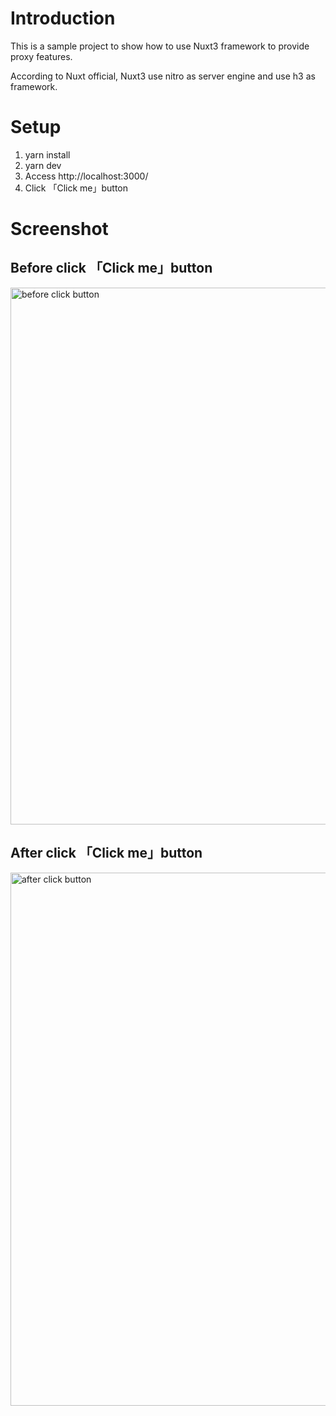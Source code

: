 # Introduction

This is a sample project to show how to use Nuxt3 framework to provide proxy features.

According to Nuxt official, Nuxt3 use nitro as server engine and use h3 as framework.


# Setup

1. yarn install
1. yarn dev
1. Access http://localhost:3000/
1. Click 「Click me」button

# Screenshot

## Before click 「Click me」button
<img width="859" alt="before click button" src="https://github.com/FlyRayTsou/SampleNuxt3Proxy/assets/46649963/60fc6b2c-ad2a-4c27-945f-3c7c705cde0f">


## After click 「Click me」button
<img width="853" alt="after click button" src="https://github.com/FlyRayTsou/SampleNuxt3Proxy/assets/46649963/12a113a2-36e1-46d9-8180-4b97ea8817b3">
